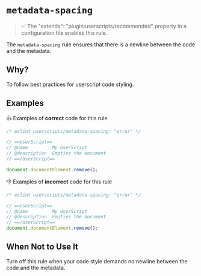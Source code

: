 # `metadata-spacing`

> ✅ The "extends": "plugin:userscripts/recommended" property in a configuration
> file enables this rule.

The `metadata-spacing` rule ensures that there is a newline between the code and
the metadata.

## Why?

To follow best practices for userscript code styling.

## Examples

👍 Examples of **correct** code for this rule

```js
/* eslint userscripts/metadata-spacing: "error" */

// ==UserScript==
// @name         My UserScript
// @description  Empties the document
// ==/UserScript==

document.documentElement.remove();
```

👎︎ Examples of **incorrect** code for this rule

```js
/* eslint userscripts/metadata-spacing: "error" */

// ==UserScript==
// @name         My UserScript
// @description  Empties the document
// ==/UserScript==
document.documentElement.remove();
```

## When Not to Use It

Turn off this rule when your code style demands no newline between the code
and the metadata.
